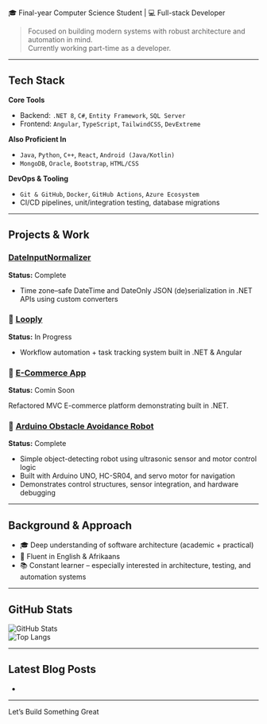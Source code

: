 🎓 Final-year Computer Science Student | 💻 Full-stack Developer 

> Focused on building modern systems with robust architecture and automation in mind.  
> Currently working part-time as a developer.

---

## Tech Stack

**Core Tools**
- Backend: `.NET 8`, `C#`, `Entity Framework`, `SQL Server`
- Frontend: `Angular`, `TypeScript`, `TailwindCSS`, `DevExtreme`

**Also Proficient In**
- `Java`, `Python`, `C++`, `React`, `Android (Java/Kotlin)`
- `MongoDB`, `Oracle`, `Bootstrap`, `HTML/CSS`

**DevOps & Tooling**
- `Git & GitHub`, `Docker`, `GitHub Actions`, `Azure Ecosystem`
- CI/CD pipelines, unit/integration testing, database migrations

---

## Projects & Work

### [DateInputNormalizer](https://github.com/ST10248581/timezone-date-normalization-api)
**Status:** Complete

- Time zone–safe DateTime and DateOnly JSON (de)serialization in .NET APIs using custom converters
  
### 🔄 [Looply]([https://github.com/yourname/looply](https://github.com/ST10248581/looply-ui))
**Status:** In Progress

- Workflow automation + task tracking system built in .NET & Angular

### 🛒 [E-Commerce App](https://github.com/ST10248581/ABCRetail)
**Status:** Comin Soon

Refactored MVC E-commerce platform demonstrating built in .NET.

### 🤖 [Arduino Obstacle Avoidance Robot](https://github.com/ST10248581/ObjectAvoidanceRobot)
**Status:** Complete

- Simple object-detecting robot using ultrasonic sensor and motor control logic  
- Built with Arduino UNO, HC-SR04, and servo motor for navigation  
- Demonstrates control structures, sensor integration, and hardware debugging
---

## Background & Approach

- 🎓 Deep understanding of software architecture (academic + practical) 
- 💬 Fluent in English & Afrikaans  
- 📚 Constant learner – especially interested in architecture, testing, and automation systems

---

## GitHub Stats

![GitHub Stats](https://github-readme-stats.vercel.app/api?username=ST10248581&show_icons=true&theme=radical)  
![Top Langs](https://github-readme-stats.vercel.app/api/top-langs/?username=ST10248581&layout=compact&theme=radical)

---
## Latest Blog Posts

-

---

Let’s Build Something Great
